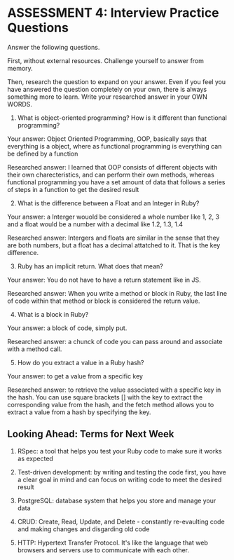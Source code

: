 # ASSESSMENT 4: Interview Practice Questions

Answer the following questions.

First, without external resources. Challenge yourself to answer from memory.

Then, research the question to expand on your answer. Even if you feel you have answered the question completely on your own, there is always something more to learn. Write your researched answer in your OWN WORDS.

1. What is object-oriented programming? How is it different than functional programming?

Your answer: Object Oriented Programming, OOP, basically says that everything is a object, where as functional programming is everything can be defined by a function

Researched answer: I learned that OOP consists of different objects with their own charecteristics, and can perform their own methods, whereas functional programming you have a set amount of data that follows a series of steps in a function to get the desired result

2. What is the difference between a Float and an Integer in Ruby?

Your answer: a Interger wouold be considered a whole number like 1, 2, 3 and a float would be a number with a decimal like 1.2, 1.3, 1.4

Researched answer: Intergers and floats are similar in the sense that they are both numbers, but a float has a decimal attatched to it.  That is the key difference.  

3. Ruby has an implicit return. What does that mean?

Your answer: You do not have to have a return statement like in JS.  

Researched answer: When you write a method or block in Ruby, the last line of code within that method or block is considered the return value.

4. What is a block in Ruby?

Your answer: a block of code, simply put.   

Researched answer: a chunck of code you can pass around and associate with a method call.  

5. How do you extract a value in a Ruby hash?

Your answer: to get a value from a specific key

Researched answer: to retrieve the value associated with a specific key in the hash. You can use square brackets [] with the key to extract the corresponding value from the hash, and the fetch method allows you to extract a value from a hash by specifying the key.   

## Looking Ahead: Terms for Next Week

1. RSpec: a tool that helps you test your Ruby code to make sure it works as expected

2. Test-driven development: by writing and testing the code first, you have a clear goal in mind and can focus on writing code to meet the desired result

3. PostgreSQL: database system that helps you store and manage your data

4. CRUD: Create, Read, Update, and Delete - constantly re-evaulting code and making changes and disgarding old code

5. HTTP: Hypertext Transfer Protocol. It's like the language that web browsers and servers use to communicate with each other.
